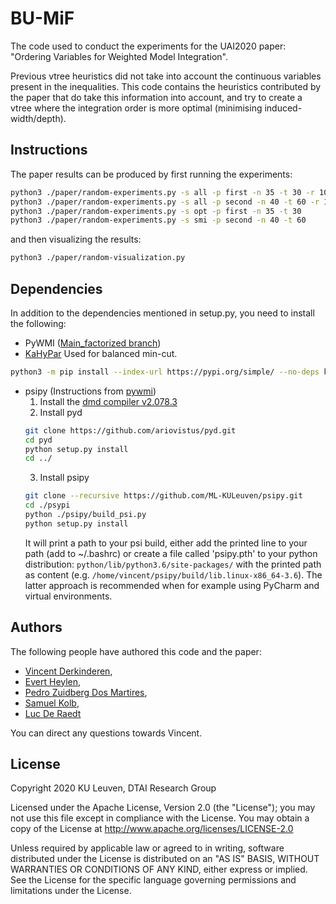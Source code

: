 # BU-MiF
The code used to conduct the experiments for the UAI2020 paper: "Ordering Variables for Weighted Model Integration".

Previous vtree heuristics did not take into account the continuous variables present in the inequalities. This code contains the heuristics contributed by the paper that do take this information into account, and try to create a vtree where the integration order is more optimal (minimising induced-width/depth).

## Instructions

The paper results can be produced by first running the experiments:

```bash
python3 ./paper/random-experiments.py -s all -p first -n 35 -t 30 -r 10
python3 ./paper/random-experiments.py -s all -p second -n 40 -t 60 -r 10
python3 ./paper/random-experiments.py -s opt -p first -n 35 -t 30
python3 ./paper/random-experiments.py -s smi -p second -n 40 -t 60
```

and then visualizing the results:

```bash
python3 ./paper/random-visualization.py
```

## Dependencies

In addition to the dependencies mentioned in setup.py, you need to install the following:

* PyWMI ([Main_factorized branch](https://github.com/weighted-model-integration/pywmi/tree/main_factorized))
* [KaHyPar](https://kahypar.org) Used for balanced min-cut.
```bash
python3 -m pip install --index-url https://pypi.org/simple/ --no-deps kahypar==1.0.4
```
* psipy (Instructions from [pywmi](https://github.com/weighted-model-integration/pywmi/blob/master/README.md))
    1. Install the [dmd compiler v2.078.3](http://downloads.dlang.org/releases/2.x/2.078.3/)
    2. Install pyd
    ```bash
    git clone https://github.com/ariovistus/pyd.git
    cd pyd
    python setup.py install
    cd ../
    ```
    3. Install psipy
    ```bash
    git clone --recursive https://github.com/ML-KULeuven/psipy.git
    cd ./psypi
    python ./psipy/build_psi.py
    python setup.py install
    ``` 
    It will print a path to your psi build, either add the printed line to your path (add to ~/.bashrc) or create a file called 'psipy.pth' to your python distribution: `python/lib/python3.6/site-packages/` with the printed path as content (e.g. `/home/vincent/psipy/build/lib.linux-x86_64-3.6`). The latter approach is recommended when for example using PyCharm and virtual environments.

## Authors

The following people have authored this code and the paper:
* [Vincent Derkinderen](https://github.com/VincentDerk), 
* [Evert Heylen](https://evertheylen.eu/), 
* [Pedro Zuidberg Dos Martires](https://pedrozudo.github.io/), 
* [Samuel Kolb](https://www.kuleuven.be/wieiswie/nl/person/00092538), 
* [Luc De Raedt](https://wms.cs.kuleuven.be/people/lucderaedt/)

You can direct any questions towards Vincent.

## License

Copyright 2020 KU Leuven, DTAI Research Group

Licensed under the Apache License, Version 2.0 (the "License"); you may not use this file except in compliance with the License. You may obtain a copy of the License at http://www.apache.org/licenses/LICENSE-2.0

Unless required by applicable law or agreed to in writing, software distributed under the License is distributed on an "AS IS" BASIS, WITHOUT WARRANTIES OR CONDITIONS OF ANY KIND, either express or implied. See the License for the specific language governing permissions and limitations under the License.
